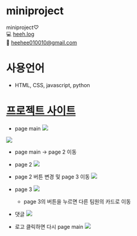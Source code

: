 # miniproject
miniproject♡ <br>
💻 [heeh.log](https://velog.io/@heeh) <br>
📧 heehee010010@gmail.com <br>

# 사용언어
- HTML, CSS, javascript, python

# [프로젝트 사이트](http://intro3.eba-p9ka6mdm.ap-northeast-2.elasticbeanstalk.com/) <br>

- page main
![](https://velog.velcdn.com/images/heeh/post/8961584e-335e-40fa-9b40-60516e4e36c2/image.png)

![](https://velog.velcdn.com/images/heeh/post/c2036c57-7346-4185-bda6-0519b0a3e612/image.png)
- page main -> page 2 이동

- page 2
![](https://velog.velcdn.com/images/heeh/post/8153b900-825e-4552-9208-c918f3d5a731/image.png)

- page 2 버튼 변경 및 page 3 이동
![](https://velog.velcdn.com/images/heeh/post/92b566f8-d356-4eee-994e-e800f5c2b240/image.png)

- page 3
![](https://velog.velcdn.com/images/heeh/post/0803e92b-e779-45fe-be7d-d4cdd8781995/image.png)
    - page 3의 버튼을 누르면 다른 팀원의 카드로 이동

- 댓글
![](https://velog.velcdn.com/images/heeh/post/03434328-8175-44dd-85e8-4b05ea694ec4/image.png)

- 로고 클릭하면 다시 page main
![](https://velog.velcdn.com/images/heeh/post/1a603f72-3c7b-4900-bb45-8f1a9c7c174d/image.png)
